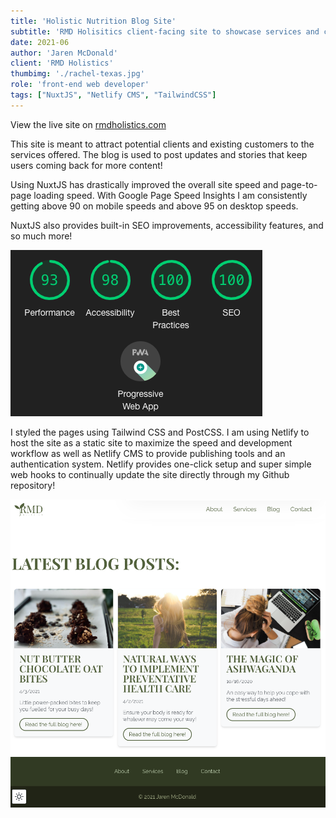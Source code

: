 ```yaml
---
title: 'Holistic Nutrition Blog Site'
subtitle: 'RMD Holisitics client-facing site to showcase services and connect with interested potential patrons.'
date: 2021-06
author: 'Jaren McDonald'
client: 'RMD Holistics'
thumbimg: './rachel-texas.jpg'
role: 'front-end web developer'
tags: ["NuxtJS", "Netlify CMS", "TailwindCSS"]
---
```


View the live site on [rmdholistics.com](https://www.rmdholistics.com)

This site is meant to attract potential clients and existing customers to the services offered. The blog is used to post updates and stories that keep users coming back for more content!

Using NuxtJS has drastically improved the overall site speed and page-to-page loading speed. With Google Page Speed Insights I am consistently getting above 90 on mobile speeds and above 95 on desktop speeds.

NuxtJS also provides built-in SEO improvements, accessibility features, and so much more!

![Google Lighthouse score](./performance.png)

I styled the pages using Tailwind CSS and PostCSS. I am using Netlify to host the site as a static site to maximize the speed and development workflow as well as Netlify CMS to provide publishing tools and an authentication system. Netlify provides one-click setup and super simple web hooks to continually update the site directly through my Github repository!

![Page sample](./web-page-sample.png)
